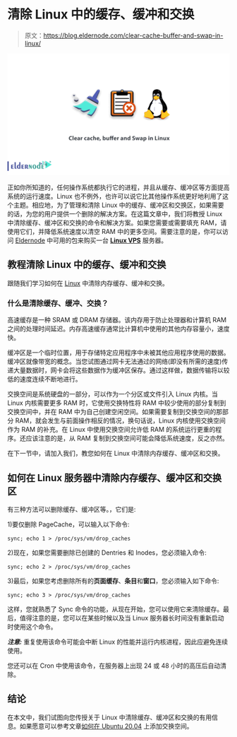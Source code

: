 # 清除 Linux 中的缓存、缓冲和交换

> 原文：<https://blog.eldernode.com/clear-cache-buffer-and-swap-in-linux/>

![Clear cache, buffer and Swap in Linux](img/61a9dcd26bf7b6f9d9a2d1efc3acf977.png)

正如你所知道的，任何操作系统都执行它的进程，并且从缓存、缓冲区等方面提高系统的运行速度。Linux 也不例外，也许可以说它比其他操作系统更好地利用了这个主题。相应地，为了管理和清除 Linux 中的缓存、缓冲区和交换区，如果需要的话，为您的用户提供一个删除的解决方案。在这篇文章中，我们将教授 Linux 中清除缓存、缓冲区和交换的命令和解决方案。如果您需要或需要填充 RAM，请使用它们，并降低系统速度以清空 RAM 中的更多空间。需要注意的是，你可以访问 [Eldernode](https://eldernode.com/) 中可用的包来购买一台 **[Linux VPS](https://eldernode.com/linux-vps/)** 服务器。

## **教程清除 Linux 中的缓存、缓冲和交换**

跟随我们学习如何在 [Linux](https://eldernode.com/tag/linux/) 中清除内存缓存、缓冲和交换。

### **什么是清除缓存、缓冲、交换？**

高速缓存是一种 SRAM 或 DRAM 存储器。该内存用于防止处理器和计算机 RAM 之间的处理时间延迟。内存高速缓存通常比计算机中使用的其他内存容量小，速度快。

缓冲区是一个临时位置，用于存储特定应用程序中未被其他应用程序使用的数据。缓冲区就像带宽的概念。当您试图通过网卡无法通过的网络(即没有所需的速度)传递大量数据时，网卡会将这些数据作为缓冲区保存。通过这样做，数据传输将以较低的速度连续不断地进行。

交换空间是系统硬盘的一部分，可以作为一个分区或文件引入 Linux 内核。当 Linux 内核需要更多 RAM 时，它使用交换特性将 RAM 中较少使用的部分复制到交换空间中，并在 RAM 中为自己创建空闲空间。如果需要复制到交换空间的那部分 RAM，就会发生与前面操作相反的情况，换句话说，Linux 内核使用交换空间作为 RAM 的补充。在 Linux 中使用交换空间允许低 RAM 的系统运行更重的程序。还应该注意的是，从 RAM 复制到交换空间可能会降低系统速度，反之亦然。

在下一节中，请加入我们，教您如何在 Linux 中清除内存缓存、缓冲区和交换。

## **如何在 Linux 服务器中清除内存缓存、缓冲区和交换区**

有三种方法可以删除缓存、缓冲区等。，它们是:

1)要仅删除 PageCache，可以输入以下命令:

```
sync; echo 1 > /proc/sys/vm/drop_caches 
```

2)现在，如果您需要删除已创建的 Dentries 和 Inodes，您必须输入命令:

```
sync; echo 2 > /proc/sys/vm/drop_caches 
```

3)最后，如果您考虑删除所有的**页面缓存**、**条目**和**窗口**，您必须输入如下命令:

```
sync; echo 3 > /proc/sys/vm/drop_caches 
```

这样，您就熟悉了 Sync 命令的功能，从现在开始，您可以使用它来清除缓存。最后，值得注意的是，您可以在某些时候以及当 Linux 服务器长时间没有重新启动时使用这个命令。

***注意:*** 重复使用该命令可能会中断 Linux 的性能并运行内核进程，因此应避免连续使用。

您还可以在 Cron 中使用该命令，在服务器上出现 24 或 48 小时的高压后自动清除。

## 结论

在本文中，我们试图向您传授关于 Linux 中清除缓存、缓冲区和交换的有用信息。如果愿意可以参考文章[如何在 Ubuntu 20.04](https://blog.eldernode.com/add-swap-space-on-ubuntu-20-04/) 上添加交换空间。